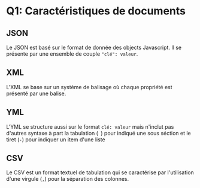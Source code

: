 # Q1: Caractéristiques de documents

## JSON

Le JSON est basé sur le format de donnée des objects Javascript.
Il se présente par une ensemble de couple `"clé": valeur`.

## XML

L'XML se base sur un système de balisage où chaque propriété est présenté par une balise.

## YML

L'YML se structure aussi sur le format `clé: valeur` mais n'inclut pas d'autres syntaxe à part la tabulation (` `) pour indiqué une sous séction et le tiret (`-`) pour indiquer un item d'une liste

## CSV

Le CSV est un format textuel de tabulation qui se caractérise par l'utilisation d'une virgule (`,`) pour la séparation des colonnes.